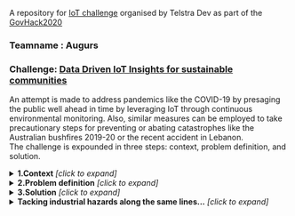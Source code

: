 A repository for [IoT challenge](https://hackerspace.govhack.org/challenges/data_driven_iot_insights_for_sustainable_communities) organised by Telstra Dev as part of the [GovHack2020](https://hackerspace.govhack.org/)  

### Teamname : Augurs  
### Challenge: [Data Driven IoT Insights for sustainable communities](https://hackerspace.govhack.org/challenges/data_driven_iot_insights_for_sustainable_communities)   
An attempt is made to address pandemics like the COVID-19 by presaging the public well ahead in time by leveraging IoT through continuous environmental monitoring. Also, similar measures can be employed to take precautionary steps for preventing or abating catastrophes like the Australian bushfires 2019-20 or the recent accident in Lebanon.  
The challenge is expounded in three steps: context, problem definition, and solution. 
<details><summary><b>1.Context</b> <i>[click to expand]</i></summary>
<div>
   
  **Reference**: All the information and images below are credited to [netflix documentary](https://www.netflix.com/au/title/81273378)
  - There are about 1.5M viruses in the wild that are not known to us, and  have the potential to jump into the human realm and causing pandemics like the COVID19. Such viruses that interfere with human life to survive and thrive are called Zoonotic viruses.    
  - Since decades zoonotic viruses are causing outbreaks with no vaccines for treatement.  
    Ex: SARSCOV2002 and MERS2012 coronaviruses, that killed in 100s.   
    ![outbreak](https://github.com/nizamphoenix/govt-hack-2020/blob/master/Screenshot%20from%202020-08-16%2012-36-21.png)
  - And then there is epidemic like COVID-19 caused by the SARS-CoV-2 virus, which occured almost after a century and has killed in 1000s.
    **COVID-19** is the disease.**SARS-CoV-2** is the virus which is one among 7 coronaviruses.    
  - There are 7 types of coronaviruses known among which SARS-CoV and MERS-CoV are detrimental than HCoV  
  ![corona](https://github.com/nizamphoenix/govt-hack-2020/blob/master/Screenshot%20from%202020-08-15%2022-32-47.png)
  - Viruses like these need a host to survive like us,humans and their chance of survival increases if the host doesn't fall sick.
    For instance, the virus that caused covid-19 is often paired with bats in the news and other media because amalgamated with bats and did not bother them,however, there are debilitating effects when such a virus intrudes into the human world, and is insidious during the transmission.  
    This is exactly what happened with SARS in 2002, it emerged in an animal market in China where the meat being sold was infected when the animal made contact with a bat infected with SARS.  
    Since then [**EcoHealth Alliance**](https://www.ecohealthalliance.org/personnel/dr-peter-daszak), a scientific group is making errands to bat caves in southern china and examining bats for coronaviruses, and alert the public. The process is risky...IoT can interfere here and help in expediting.  A few years back researchers found a low-risk virus in bats called RaTG13 and later moved on since it did not impose any risk to humans, now while genome sequencing the SARS-CoV-2 they found a 96% match with the RaTG13 virus..they believe SARS-CoV-2 evolved from RaTG13.    
    The researchers were looking for SARS family of virus and overlooked RaTG13 since it did not seem a threat at the time of test. It is impossible to predict all forms of evolution of a virus.  
 - So how did the virus evolve?
     - The virus might have mutated by jumping from bats to some other animal/reptile/fish before getting to humans.  
     The closest virus similar to  SARS-CoV-2 was in 1918 when a bird with a flu and a human with a flu met the same pig. The human virus and bird virus combined in a cell of the pig and produced **H1N1**
     
 - Organisations like the **WHO** have limited resources and work on voluntray fundings, they elicited a blueprint in 2005 harbingering a pandemic of such a scale, and again later in September 2019 a WHO report warned of an outbreak due to a respiratory pathogen but none took heed due to inadequate use of information.
 
 - Taking heed and early precautions can stop the spread by as much as 95%, which is as shown below
 ### Actual status of disease spread  
 ![Actual](https://github.com/nizamphoenix/govt-hack-2020/blob/master/Screenshot%20from%202020-08-15%2023-18-43.png)  
 ### Had the spread been contained a week ago
 ![1 week](https://github.com/nizamphoenix/govt-hack-2020/blob/master/Screenshot%20from%202020-08-15%2023-19-03.png)
 ### 2 weeks prior containment
 ![2 weeks](https://github.com/nizamphoenix/govt-hack-2020/blob/master/Screenshot%20from%202020-08-15%2023-19-09.png)
 ### 3 weeks prior containment
 ![3weeks](https://github.com/nizamphoenix/govt-hack-2020/blob/master/Screenshot%20from%202020-08-15%2023-19-17.png)
</div>
    </details>
    
<details><summary><b>2.Problem definition</b> <i>[click to expand]</i></summary>
<div>
It is strange that we live in the information age and yet the crux of the pandemic problem was **inadequate communication**. Had the information of virus spread reached out to the public on their intimate devices(smartphones), perhaps such a catastrophe could have been prevented.  
</div>
    </details>
    
<details><summary><b>3.Solution</b> <i>[click to expand]</i></summary>
<div>
IoT enabled sensors like the Telstra Captis for data logging can be used to monitor environments in the wild, using sophisticated devices installed in wildlife, like the bat caves, to record relevant data to pandemic research and send it forth automatically for analysis without any human intervention. Also, placing these IoT devices in regional and urban areas like the streets or shopping malls or restaurants, we can monitor public gatherings and alert each other of the situation, **Urban computing** can be leveraged for this, which is a growing field that heavily relies on IoT. These IoT devices can also provide intelligent insights with <b>TinyML</b> like TensorFlow Lite that supports the Arduino family, which is used by Telstra's IoT network.  
<b>Blockchain</b> is required only to ensure data integrity, data that doesn't reflect the actual context of a situation is as good as having none, especially when it is being used to support survival.
   <b>NB-IoT</b> seems to be the more appropriate choice for monitoring environment since we are not focusing at tracking the animals but rather their harbouring places, which can be anywhere in wildlife. Strategically installing NB-IoT with the help of wildlife experts that study movement of animals, I believe we have a better chance of preventing such catastrophes in the future and preventing the wild from intruding the humankind.  
If the researchers find anything suspicious they can alert the government, which can then e-mail, send messages on phones alerting the public.  
It is also crucial to update the IoT installed in public places as mentioned above to be updated and act accordingly. These IoT devices with TinyML can use intelligence to inform public and authorities to take appropriate measures and act swiftly at the onset, the gap between the outbreak and reaction can be abated by as much as 95% as mentioned above.   

IoT can be used efficiently to <i>bridge</i> the gap between <b>wildlife and humanlife</b>; also natural disasters like the Australian bushfires 2019-20 can be tackled, reducing the debilitating ramifications it has on the life and the economy.
</div>
    </details>
    
<details><summary><b>Tacking industrial hazards along the same lines...</b> <i>[click to expand]</i></summary>
<div>
   Likewise, installing IoT devices including the <b>Cat-M1</b> that are suitable for tracking mobility can be used to prevent industrial hazards. The recent accident in Lebanon occured due to the <i>combustion</i> of Ammonium Nitrate, which is a dormant chemical under appropriate meteorological conditions like air temperature, pressure etc. The Analysts reported that the accident occured because there was an oil spill that catalysed the combustion leading to the unfortunate incident.  
Australia is a global leader in the mining industry and is home to some of the rich minerals that are mined incessantly, there might be a potential for such a hazard. Employing appropriate measures that can track, analyse and inform the authorities (or take automated action) about such details will help in ensuring a safe place for all.
</div>
    </details>
